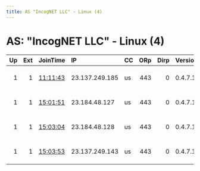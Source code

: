 ```yaml
---
title: AS "IncogNET LLC" - Linux (4)
---
```


# AS: "IncogNET LLC" - Linux (4)

|   Up |   Ext | JoinTime                                                                                              | IP             | CC   |   ORp |   Dirp | Version   | Contact                      | Nickname    |   eFamMembers |
|-----:|------:|:------------------------------------------------------------------------------------------------------|:---------------|:-----|------:|-------:|:----------|:-----------------------------|:------------|--------------:|
|    1 |     1 | [11:11:43](https://nusenu.github.io/OrNetStats/w/relay/A551E17288938C9FFF08F2F52B058AD4D0FC3A49.html) | 23.137.249.185 | us   |   443 |      0 | 0.4.7.13  | cozybear-dev &lt;tor @ shado | cozybeardev |             6 |
|    1 |     1 | [15:01:51](https://nusenu.github.io/OrNetStats/w/relay/1B57F14DE71E218DA3D9243A6497F26196355357.html) | 23.184.48.127  | us   |   443 |      0 | 0.4.7.13  | cozybear-dev &lt;tor @ shado | cozybeardev |             6 |
|    1 |     1 | [15:03:04](https://nusenu.github.io/OrNetStats/w/relay/B0ABBC964E763C01E93AF5719B77023728A78181.html) | 23.184.48.128  | us   |   443 |      0 | 0.4.7.13  | cozybear-dev &lt;tor @ shado | cozybeardev |             6 |
|    1 |     1 | [15:03:53](https://nusenu.github.io/OrNetStats/w/relay/53A5C88DF5862DC3FF8BB938926C094879FAA806.html) | 23.137.249.143 | us   |   443 |      0 | 0.4.7.13  | cozybear-dev &lt;tor @ shado | cozybeardev |             6 |
